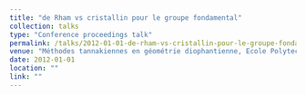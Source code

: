 ```yaml
---
title: "de Rham vs cristallin pour le groupe fondamental"
collection: talks
type: "Conference proceedings talk"
permalink: /talks/2012-01-01-de-rham-vs-cristallin-pour-le-groupe-fondamental
venue: "Méthodes tannakiennes en géométrie diophantienne, Ecole Polytechnique, Paris"
date: 2012-01-01
location: ""
link: ""
---
```

